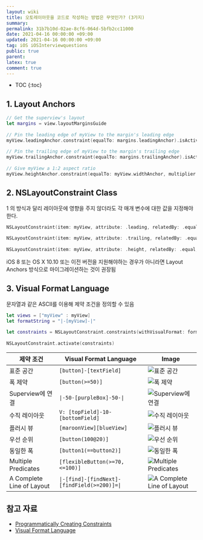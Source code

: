 ```yaml
---
layout: wiki
title: 오토레이아웃을 코드로 작성하는 방법은 무엇인가? (3가지)
summary: 
permalink: 31b7b10d-02ae-8cf6-064d-5bfb2cc11000
date: 2021-04-16 00:00:00 +09:00
updated: 2021-04-16 00:00:00 +09:00
tag: iOS iOSInterviewquestions
public: true
parent: 
latex: true
comment: true
---
```


* TOC
{:toc}

## 1. Layout Anchors

```swift
// Get the superview's layout
let margins = view.layoutMarginsGuide
 
// Pin the leading edge of myView to the margin's leading edge
myView.leadingAnchor.constraint(equalTo: margins.leadingAnchor).isActive = true
 
// Pin the trailing edge of myView to the margin's trailing edge
myView.trailingAnchor.constraint(equalTo: margins.trailingAnchor).isActive = true
 
// Give myView a 1:2 aspect ratio
myView.heightAnchor.constraint(equalTo: myView.widthAnchor, multiplier: 2.0).isActive = true
```

## 2. NSLayoutConstraint Class

1 의 방식과 달리 레이아웃에 영향을 주지 않더라도 각 매개 변수에 대한 값을 지정해야 한다.

```swift
NSLayoutConstraint(item: myView, attribute: .leading, relatedBy: .equal, toItem: view, attribute: .leadingMargin, multiplier: 1.0, constant: 0.0).isActive = true
 
NSLayoutConstraint(item: myView, attribute: .trailing, relatedBy: .equal, toItem: view, attribute: .trailingMargin, multiplier: 1.0, constant: 0.0).isActive = true
 
NSLayoutConstraint(item: myView, attribute: .height, relatedBy: .equal, toItem: myView, attribute:.width, multiplier: 2.0, constant:0.0).isActive = true
```

iOS 8 또는 OS X 10.10 또는 이전 버전을 지원해야하는 경우가 아니라면 Layout Anchors 방식으로 마이그레이션하는 것이 권장됨

## 3. Visual Format Language

문자열과 같은 ASCII를 이용해 제약 조건을 정의할 수 있음

```swift
let views = ["myView" : myView]
let formatString = "|-[myView]-|"
 
let constraints = NSLayoutConstraint.constraints(withVisualFormat: formatString, options: .alignAllTop, metrics: nil, views: views)
 
NSLayoutConstraint.activate(constraints)
```

| 제약 조건 | Visual Format Language | Image |
| ------- | ---------------------- | ----- |
| 표준 공간 | `[button]-[textField]` | ![표준 공간](https://developer.apple.com/library/archive/documentation/UserExperience/Conceptual/AutolayoutPG/Art/standardSpace.png) |
| 폭 제약 | `[button(>=50)]` | ![폭 제약](https://developer.apple.com/library/archive/documentation/UserExperience/Conceptual/AutolayoutPG/Art/widthConstraint.png) |
| Superview에 연결 | `\|-50-[purpleBox]-50-\|` | ![Superview에 연결](https://developer.apple.com/library/archive/documentation/UserExperience/Conceptual/AutolayoutPG/Art/connectionToSuperview.png) |
| 수직 레이아웃 | `V: [topField]-10-[bottomField]` | ![수직 레이아웃](https://developer.apple.com/library/archive/documentation/UserExperience/Conceptual/AutolayoutPG/Art/verticalLayout.png) |
| 플러시 뷰 | `[maroonView][blueView]` | ![플러시 뷰](https://developer.apple.com/library/archive/documentation/UserExperience/Conceptual/AutolayoutPG/Art/flushViews.png) |
| 우선 순위 | `[button(100@20)]` | ![우선 순위](https://developer.apple.com/library/archive/documentation/UserExperience/Conceptual/AutolayoutPG/Art/priority.png) |
| 동일한 폭 | `[button1(==button2)]` | ![동일한 폭](https://developer.apple.com/library/archive/documentation/UserExperience/Conceptual/AutolayoutPG/Art/equalWidths.png) |
| Multiple Predicates | `[flexibleButton(>=70, <=100)]` | ![Multiple Predicates](https://developer.apple.com/library/archive/documentation/UserExperience/Conceptual/AutolayoutPG/Art/multiplePredicates.png) |
| A Complete Line of Layout | `\|-[find]-[findNext]-[findField(>=200)]=\|` | ![A Complete Line of Layout](https://developer.apple.com/library/archive/documentation/UserExperience/Conceptual/AutolayoutPG/Art/completeLayout.png) |


## 참고 자료

- [Programmatically Creating Constraints](https://developer.apple.com/library/archive/documentation/UserExperience/Conceptual/AutolayoutPG/ProgrammaticallyCreatingConstraints.html#//apple_ref/doc/uid/TP40010853-CH16-SW1)
- [Visual Format Language](https://developer.apple.com/library/archive/documentation/UserExperience/Conceptual/AutolayoutPG/VisualFormatLanguage.html#//apple_ref/doc/uid/TP40010853-CH27-SW1)
